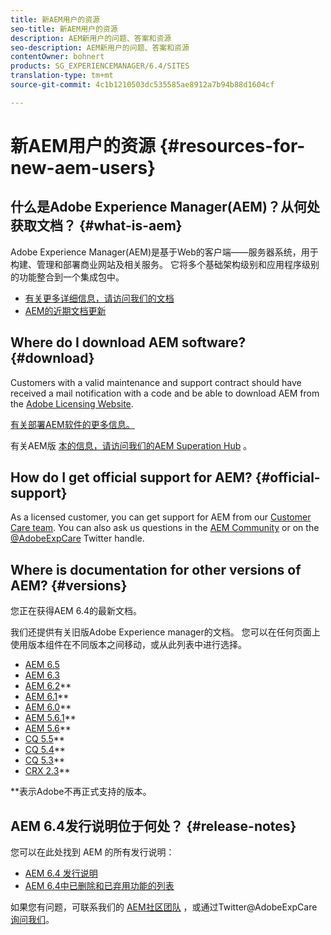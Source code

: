 ```yaml
---
title: 新AEM用户的资源
seo-title: 新AEM用户的资源
description: AEM新用户的问题、答案和资源
seo-description: AEM新用户的问题、答案和资源
contentOwner: bohnert
products: SG_EXPERIENCEMANAGER/6.4/SITES
translation-type: tm+mt
source-git-commit: 4c1b1210503dc535585ae8912a7b94b88d1604cf

---
```



# 新AEM用户的资源 {#resources-for-new-aem-users}

## 什么是Adobe Experience Manager(AEM)？从何处获取文档？ {#what-is-aem}

Adobe Experience Manager(AEM)是基于Web的客户端——服务器系统，用于构建、管理和部署商业网站及相关服务。 它将多个基础架构级别和应用程序级别的功能整合到一个集成包中。

* [有关更多详细信息，请访问我们的文档](/help/sites-deploying/home.md)
* [AEM的近期文档更新](https://helpx.adobe.com/experience-manager/documentation-updates.html)

## Where do I download AEM software? {#download}

Customers with a valid maintenance and support contract should have received a mail notification with a code and be able to download AEM from the [Adobe Licensing Website](http://licensing.adobe.com/).

[有关部署AEM软件的更多信息。](/help/sites-deploying/home.md)

有关AEM版 [本的信息，请访问我们的AEM Superation Hub](https://helpx.adobe.com/experience-manager/aem-releases-updates.html) 。

## How do I get official support for AEM? {#official-support}

As a licensed customer, you can get support for AEM from our [Customer Care team](https://helpx.adobe.com/marketing-cloud/contact-support.html). You can also ask us questions in the [AEM Community](https://forums.adobe.com/community/experience-cloud/marketing-cloud/experience-manager) or on the [@AdobeExpCare](https://twitter.com/adobeexpcare) Twitter handle.

## Where is documentation for other versions of AEM? {#versions}

您正在获得AEM 6.4的最新文档。

我们还提供有关旧版Adobe Experience manager的文档。 您可以在任何页面上使用版本组件在不同版本之间移动，或从此列表中进行选择。

* [AEM 6.5](https://helpx.adobe.com/support/experience-manager/6-5.html)
* [AEM 6.3](https://helpx.adobe.com/support/experience-manager/6-3.html)
* [AEM 6.2](https://helpx.adobe.com/support/experience-manager/6-2.html)**
* [AEM 6.1](https://docs.adobe.com/docs/en/aem/6-1.html)**
* [AEM 6.0](https://docs.adobe.com/docs/en/aem/6-0.html)**
* [AEM 5.6.1](https://helpx.adobe.com/experience-manager/aem-previous-versions.html)**
* [AEM 5.6](https://helpx.adobe.com/experience-manager/aem-previous-versions.html)**
* [CQ 5.5](https://helpx.adobe.com/experience-manager/aem-previous-versions.html)**
* [CQ 5.4](https://helpx.adobe.com/experience-manager/aem-previous-versions.html)**
* [CQ 5.3](https://helpx.adobe.com/experience-manager/aem-previous-versions.html)**
* [CRX 2.3](https://helpx.adobe.com/experience-manager/aem-previous-versions.html)**

**表示Adobe不再正式支持的版本。

## AEM 6.4发行说明位于何处？ {#release-notes}

您可以在此处找到 AEM 的所有发行说明：

* [AEM 6.4 发行说明](/help/release-notes/home.md)
* [AEM 6.4中已删除和已弃用功能的列表](/help/release-notes/deprecated-removed-features.md)

如果您有问题，可联系我们的 [AEM社区团队](http://help-forums.adobe.com/content/adobeforums/en/experience-manager-forum/adobe-experience-manager.html) ，或通过Twitter@AdobeExpCare [询问我们](https://twitter.com/adobeexpcare)。
